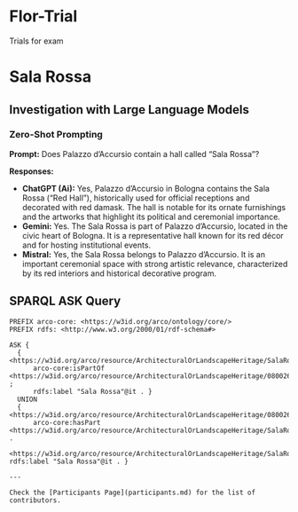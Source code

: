 # Flor-Trial
Trials for exam
# Sala Rossa

## Investigation with Large Language Models

### Zero-Shot Prompting
**Prompt:** Does Palazzo d’Accursio contain a hall called “Sala Rossa”?

**Responses:**
- **ChatGPT (Ai):** Yes, Palazzo d’Accursio in Bologna contains the Sala Rossa (“Red Hall”), historically used for official receptions and decorated with red damask. The hall is notable for its ornate furnishings and the artworks that highlight its political and ceremonial importance.
- **Gemini:** Yes. The Sala Rossa is part of Palazzo d’Accursio, located in the civic heart of Bologna. It is a representative hall known for its red décor and for hosting institutional events.
- **Mistral:** Yes, the Sala Rossa belongs to Palazzo d’Accursio. It is an important ceremonial space with strong artistic relevance, characterized by its red interiors and historical decorative program.
## SPARQL ASK Query
```sparql
PREFIX arco-core: <https://w3id.org/arco/ontology/core/>
PREFIX rdfs: <http://www.w3.org/2000/01/rdf-schema#>

ASK { 
  { <https://w3id.org/arco/resource/ArchitecturalOrLandscapeHeritage/SalaRossa_PalazzoAccursio> 
      arco-core:isPartOf <https://w3id.org/arco/resource/ArchitecturalOrLandscapeHeritage/0800262039> ; 
      rdfs:label "Sala Rossa"@it . }
  UNION
  { <https://w3id.org/arco/resource/ArchitecturalOrLandscapeHeritage/0800262039> 
      arco-core:hasPart <https://w3id.org/arco/resource/ArchitecturalOrLandscapeHeritage/SalaRossa_PalazzoAccursio> . 
    <https://w3id.org/arco/resource/ArchitecturalOrLandscapeHeritage/SalaRossa_PalazzoAccursio> rdfs:label "Sala Rossa"@it . }

---

Check the [Participants Page](participants.md) for the list of contributors.
